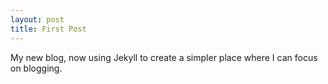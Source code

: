 ```yaml
---
layout: post
title: First Post
---
```


My new blog, now using Jekyll to create a simpler place where I can focus on
blogging.
